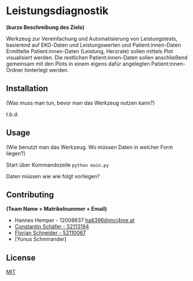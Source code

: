 # Leistungsdiagnostik
**(kurze Beschreibung des Ziels)**

Werkzeug zur Vereinfachung und Automatisierung von Leistungstests, basierend auf EKG-Daten und Leistungswerten und Patient:innen-Daten
Ermittelte Patient:innen-Daten (Leistung, Herzrate) sollen mittels Plot visualisiert werden. Die restlichen Patient:innen-Daten sollen anschließend gemeinsam mit den Plots in einem eigens dafür angelegten Patient:innen-Ordner hinterlegt werden.


## Installation

(Was muss man tun, bevor man das Werkzeug nutzen kann?)

t.b.d.

## Usage

(Wie benutzt man das Werkzeug. Wo müssen Daten in welcher Form liegen?)

Start über Kommandozeile
```python main.py```

Daten müssen wie wie folgt vorliegen?

## Contributing
**(Team Name + Matrikelnummer + Email)**

- Hannes Hemper - 12008637 ha6396@mci4me.at
- [Constantin Schäfer - 52113194](sc3626@mci4me.at)
- [Florian Schneider  - 52110067](sf5363@mci4me.at)
- [Yunus Schmirander]

## License
[MIT](https://choosealicense.com/licenses/mit/)
